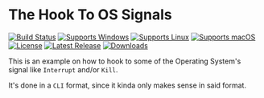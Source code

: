 # The Hook To OS Signals
[![Build Status](https://github.com/gcarreno/TestHookToOSSignals/actions/workflows/main.yaml/badge.svg?branch=main)](https://github.com/gcarreno/TestHookToOSSignals/actions)
[![Supports Windows](https://img.shields.io/badge/support-Windows-blue?logo=Windows)](https://github.com/gcarreno/TestHookToOSSignals/releases/latest)
[![Supports Linux](https://img.shields.io/badge/support-Linux-yellow?logo=Linux)](https://github.com/gcarreno/TestHookToOSSignals/releases/latest)
[![Supports macOS](https://img.shields.io/badge/support-macOS-black?logo=macOS)](https://github.com/gcarreno/TestHookToOSSignals/releases/latest)
[![License](https://img.shields.io/github/license/gcarreno/TestHookToOSSignals)](https://github.com/gcarreno/TestHookToOSSignals/blob/main/LICENSE)
[![Latest Release](https://img.shields.io/github/v/release/gcarreno/TestHookToOSSignals?label=latest%20release)](https://github.com/gcarreno/TestHookToOSSignals/releases/latest)
[![Downloads](https://img.shields.io/github/downloads/gcarreno/TestHookToOSSignals/total)](https://github.com/gcarreno/TestHookToOSSignals/releases)

This is an example on how to hook to some of the Operating System's signal like `Interrupt` and/or `Kill`.

It's done in a `CLI` format, since it kinda only makes sense in said format.